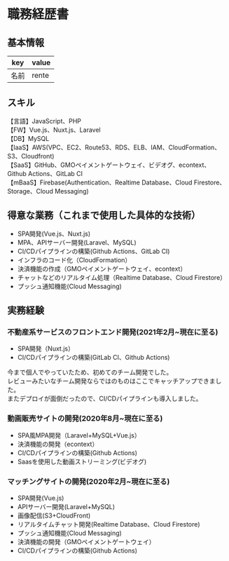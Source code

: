 # 職務経歴書

## 基本情報

|key|value|
|---|-----|
|名前|rente|

## スキル

【言語】JavaScript、PHP
<br>【FW】Vue.js、Nuxt.js、Laravel
<br>【DB】MySQL
<br>【IaaS】AWS(VPC、EC2、Route53、RDS、ELB、IAM、CloudFormation、S3、Cloudfront)
<br>【SaaS】GitHub、GMOペイメントゲートウェイ、ビデオグ、econtext、Github Actions、GitLab CI
<br>【mBaaS】Firebase(Authentication、Realtime Database、Cloud Firestore、Storage、Cloud Messaging)

## 得意な業務（これまで使用した具体的な技術）

- SPA開発(Vue.js、Nuxt.js)
- MPA、APIサーバー開発(Laravel、MySQL)
- CI/CDパイプラインの構築(Github Actions、GitLab CI)
- インフラのコード化（CloudFormation）
- 決済機能の作成（GMOペイメントゲートウェイ、econtext）
- チャットなどのリアルタイム処理（Realtime Database、Cloud Firestore）
- プッシュ通知機能(Cloud Messaging)

## 実務経験

### 不動産系サービスのフロントエンド開発(2021年2月~現在に至る)

- SPA開発（Nuxt.js）
- CI/CDパイプラインの構築(GitLab CI、Github Actions)

今まで個人でやっていたため、初めてのチーム開発でした。
<br>レビューみたいなチーム開発ならではのものはここでキャッチアップできました。
<br>またデプロイが面倒だったので、CI/CDパイプラインも導入しました。

### 動画販売サイトの開発(2020年8月~現在に至る)

- SPA風MPA開発（Laravel+MySQL+Vue.js）
- 決済機能の開発（econtext）
- CI/CDパイプラインの構築(Github Actions)
- Saasを使用した動画ストリーミング(ビデオグ)

### マッチングサイトの開発(2020年2月~現在に至る)

- SPA開発(Vue.js)
- APIサーバー開発(Laravel+MySQL)
- 画像配信(S3+CloudFront)
- リアルタイムチャット開発(Realtime Database、Cloud Firestore)
- プッシュ通知機能(Cloud Messaging)
- 決済機能の開発（GMOペイメントゲートウェイ）
- CI/CDパイプラインの構築(Github Actions)
